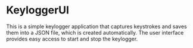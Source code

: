 # KeyloggerUI
This is a simple keylogger application that captures keystrokes and saves them into a JSON file, which is created automatically. The user interface provides easy access to start and stop the keylogger.
